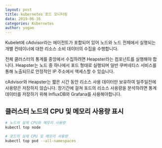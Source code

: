 ```yaml
---
layout: post
title: kubernetes 포드 모니터링
data: 2019-06-16
categories: Kubernetes
author: yogae
---
```


Kubelet에 cAdvisor라는 에이전트가 포함되어 있어 노드와 노드 전체에서 실행되는 개별 컨테이너에 대한 리소스 소비 데이터의 수집을 수행합니다.

전체 클러스터의 통계를 중앙에서 수집하려면 Heapster라는 컴포넌트를 실행해야 합니다. Heapster는 노드 중 하나에서 포드 형태로 실행되며 일반 쿠버네티스 서비스를 통해 노출되므로 안정적인 IP 주소에서 액세스할 수 있습니다. 

cAdvisor와 Heapster는 짧은 시간 동안 리소스 사용 데이터만 보유하여 일주일전에 사용량은 저장하지 않습니다. 장기간에 걸쳐 포드의 리소스 사용량을 분석하려면 통계 데이터를 저장하기 위해 InfluxDB와 Grafana를 사용해야합니다.

## 클러스터 노드의 CPU 및 메모리 사용량 표시

```bash
# 노드의 실제 CPU와 메모리 사용량
kubectl top node

# 포드의 실제 CPU 및 메모리 사용량
kubectl top pod --all-namespaces
```





